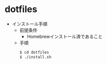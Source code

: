 # dotfiles

- インストール手順
    - 前提条件
        - Homebrewインストール済であること
    - 手順
        ```sh
        $ cd dotfiles
        $ ./install.sh
        ```


